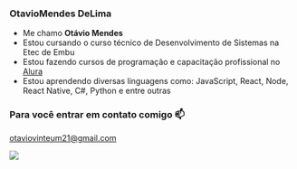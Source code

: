 ### OtavioMendes DeLima

- Me chamo **Otávio Mendes** 
- Estou cursando o curso técnico de Desenvolvimento de Sistemas na Etec de Embu
- Estou fazendo cursos de programação e capacitação profissional no [Alura](https://cursos.alura.com.br)
- Estou aprendendo diversas linguagens como: JavaScript, React, Node, React Native, C#, Python e entre outras

### Para você entrar em contato comigo 📫

otaviovinteum21@gmail.com

![](https://media1.tenor.com/m/ai_gPtdLXw0AAAAC/alex-pereira-khaby-lame.gif)
